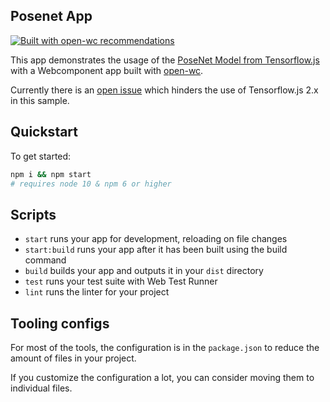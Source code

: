 ## Posenet App

[![Built with open-wc recommendations](https://img.shields.io/badge/built%20with-open--wc-blue.svg)](https://github.com/open-wc)

This app demonstrates the usage of the [PoseNet Model from Tensorflow.js](https://github.com/tensorflow/tfjs-models/tree/master/posenet) with a Webcomponent app built with [open-wc](https://github.com/open-wc).

Currently there is an [open issue](https://github.com/tensorflow/tfjs/issues/4003) which hinders the use of Tensorflow.js 2.x in this sample.

## Quickstart

To get started:

```sh
npm i && npm start
# requires node 10 & npm 6 or higher
```

## Scripts

- `start` runs your app for development, reloading on file changes
- `start:build` runs your app after it has been built using the build command
- `build` builds your app and outputs it in your `dist` directory
- `test` runs your test suite with Web Test Runner
- `lint` runs the linter for your project

## Tooling configs

For most of the tools, the configuration is in the `package.json` to reduce the amount of files in your project.

If you customize the configuration a lot, you can consider moving them to individual files.